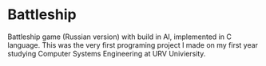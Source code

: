 # Battleship
Battleship game (Russian version) with build in AI, implemented in C language.
This was the very first programing project I made on my first year studying Computer Systems Engineering at URV Univiersity.